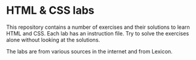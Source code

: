 # HTML & CSS labs

This repository contains a number of exercises and their solutions to learn HTML and CSS. Each lab has an instruction file. Try to solve the exercises alone without looking at the solutions.

The labs are from various sources in the internet and from Lexicon.
